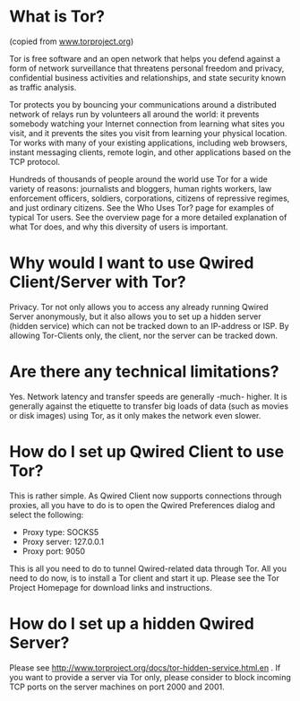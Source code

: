 # What is Tor? #
(copied from www.torproject.org)

Tor is free software and an open network that helps you defend against a form of network surveillance that threatens personal freedom and privacy, confidential business activities and relationships, and state security known as traffic analysis.

Tor protects you by bouncing your communications around a distributed network of relays run by volunteers all around the world: it prevents somebody watching your Internet connection from learning what sites you visit, and it prevents the sites you visit from learning your physical location. Tor works with many of your existing applications, including web browsers, instant messaging clients, remote login, and other applications based on the TCP protocol.

Hundreds of thousands of people around the world use Tor for a wide variety of reasons: journalists and bloggers, human rights workers, law enforcement officers, soldiers, corporations, citizens of repressive regimes, and just ordinary citizens. See the Who Uses Tor? page for examples of typical Tor users. See the overview page for a more detailed explanation of what Tor does, and why this diversity of users is important.


# Why would I want to use Qwired Client/Server with Tor? #
Privacy. Tor not only allows you to access any already running Qwired Server anonymously, but it also allows you to set up a hidden server (hidden service) which can not be tracked down to an IP-address or ISP. By allowing Tor-Clients only, the client, nor the server can be tracked down.


# Are there any technical limitations? #
Yes. Network latency and transfer speeds are generally -much- higher. It is generally against the etiquette to transfer big loads of data (such as movies or disk images) using Tor, as it only makes the network even slower.

# How do I set up Qwired Client to use Tor? #
This is rather simple. As Qwired Client now supports connections through proxies, all you have to do is to open the Qwired Preferences dialog and select the following:

  * Proxy type: SOCKS5
  * Proxy server: 127.0.0.1
  * Proxy port: 9050

This is all you need to do to tunnel Qwired-related data through Tor. All you need to do now, is to install a Tor client and start it up. Please see the Tor Project Homepage for download links and instructions.


# How do I set up a hidden Qwired Server? #
Please see http://www.torproject.org/docs/tor-hidden-service.html.en .
If you want to provide a server via Tor only, please consider to block incoming TCP ports on the server machines on port 2000 and 2001.